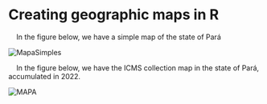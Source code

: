 # Creating geographic maps in R

 _&nbsp;_ _&nbsp;_  In the figure below, we have a simple map of the state of Pará
 
![MapaSimples](https://user-images.githubusercontent.com/54318133/236231388-82734443-3e42-4009-860a-7d2355fa381a.png)

 _&nbsp;_ _&nbsp;_  In the figure below, we have the ICMS collection map in the state of Pará, accumulated in 2022.
 
 ![MAPA](https://user-images.githubusercontent.com/54318133/236232213-831be8a9-aa8e-4650-a9bc-ba3656619c9a.png)
